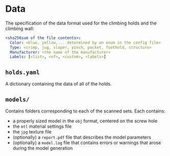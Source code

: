 # Data
The specification of the data format used for the climbing holds and the climbing wall:

```yaml
<sha256sum of the file contents>:
  Color: <blue, yellow,... determined by an enum in the config file>
  Type: <crimp, jug, sloper, pinch, pocket, foothold, structure>
  Manufacturer: <the name of the manufacturer>
  Labels: [<list>, <of>, <custom>, <labels>]
```

## `holds.yaml`
A dictionary containing the data of all of the holds.

## `models/`
Contains folders corresponding to each of the scanned sets. Each contains:
- a properly sized model in the `obj` format, centered on the screw hole
- the `mtl` material settings file 
- the `jpg` texture file
- (optionally) a `report.pdf` file that describes the model parameters
- (optionally) a `model.log` file that contains errors or warnings that arose during the model generation
